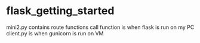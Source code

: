 # flask_getting_started

mini2.py contains route functions 
call function is when flask is run on my PC
client.py is when gunicorn is run on VM
